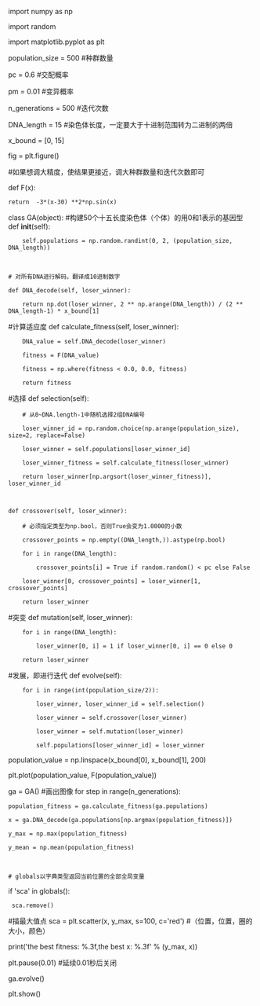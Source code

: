 
import numpy as np

import random

import matplotlib.pyplot as plt

 

 

population_size = 500  #种群数量

pc = 0.6    #交配概率

pm = 0.01   #变异概率

n_generations = 500   #迭代次数

DNA_length = 15  #染色体长度，一定要大于十进制范围转为二进制的两倍

x_bound = [0, 15]

fig = plt.figure()

 #如果想调大精度，使结果更接近，调大种群数量和迭代次数即可

 

def F(x):

    return  -3*(x-30) **2*np.sin(x)

 

 

class GA(object):
    #构建50个十五长度染色体（个体）的用0和1表示的基因型
    def __init__(self):

        self.populations = np.random.randint(0, 2, (population_size, DNA_length))

 

    # 对所有DNA进行解码，翻译成10进制数字

    def DNA_decode(self, loser_winner):

        return np.dot(loser_winner, 2 ** np.arange(DNA_length)) / (2 ** DNA_length-1) * x_bound[1]

 
   #计算适应度
    def calculate_fitness(self, loser_winner):

        DNA_value = self.DNA_decode(loser_winner)

        fitness = F(DNA_value)

        fitness = np.where(fitness < 0.0, 0.0, fitness)

        return fitness

 
#选择
    def selection(self):

        # 从0~DNA.length-1中随机选择2组DNA编号

        loser_winner_id = np.random.choice(np.arange(population_size), size=2, replace=False)

        loser_winner = self.populations[loser_winner_id]

        loser_winner_fitness = self.calculate_fitness(loser_winner)

        return loser_winner[np.argsort(loser_winner_fitness)], loser_winner_id

 

    def crossover(self, loser_winner):

        # 必须指定类型为np.bool，否则True会变为1.0000的小数

        crossover_points = np.empty((DNA_length,)).astype(np.bool)

        for i in range(DNA_length):

            crossover_points[i] = True if random.random() < pc else False

        loser_winner[0, crossover_points] = loser_winner[1, crossover_points]

        return loser_winner

 
#突变
    def mutation(self, loser_winner):

        for i in range(DNA_length):

            loser_winner[0, i] = 1 if loser_winner[0, i] == 0 else 0

        return loser_winner

 
#发展，即进行迭代
    def evolve(self):

        for i in range(int(population_size/2)):

            loser_winner, loser_winner_id = self.selection()

            loser_winner = self.crossover(loser_winner)

            loser_winner = self.mutation(loser_winner)

            self.populations[loser_winner_id] = loser_winner

 

 

population_value = np.linspace(x_bound[0], x_bound[1], 200)

plt.plot(population_value, F(population_value))

 

ga = GA()
#画出图像
for step in range(n_generations):

    population_fitness = ga.calculate_fitness(ga.populations)

    x = ga.DNA_decode(ga.populations[np.argmax(population_fitness)])

    y_max = np.max(population_fitness)

    y_mean = np.mean(population_fitness)



    # globals以字典类型返回当前位置的全部全局变量

if 'sca' in globals():

     sca.remove()
#描最大值点
sca = plt.scatter(x, y_max, s=100, c='red')     #（位置，位置，圈的大小，颜色）

print('the best fitness: %.3f,the best x: %.3f' % (y_max, x))

plt.pause(0.01)    #延续0.01秒后关闭

ga.evolve()

plt.show()

 
